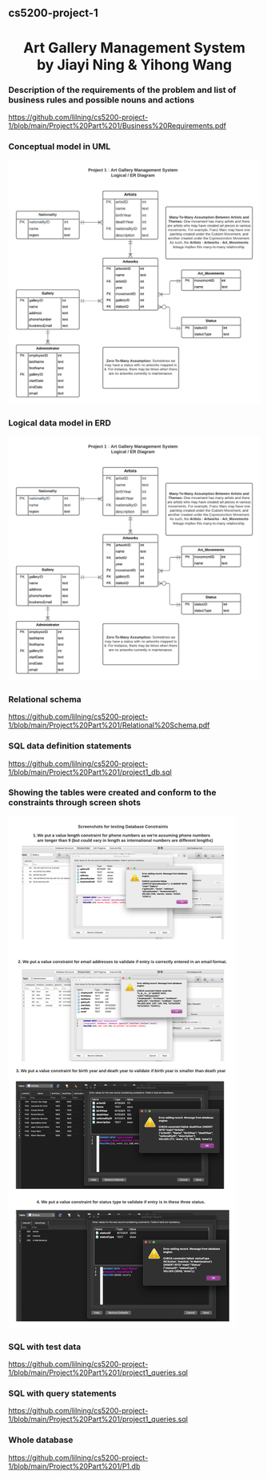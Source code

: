 ## cs5200-project-1 
<h1 align="center">Art Gallery Management System
  <br>
  by Jiayi Ning & Yihong Wang
  <br>
</h1>

### Description of the requirements of the problem and list of business rules and possible nouns and actions
https://github.com/lilning/cs5200-project-1/blob/main/Project%20Part%201/Business%20Requirements.pdf
### Conceptual model in UML
![Image of UML](https://github.com/lilning/cs5200-project-1/blob/main/Project%20Part%201/Project1%20-%20ERD.png?raw=true)
### Logical data model in ERD
![Image of ERD](https://github.com/lilning/cs5200-project-1/blob/main/Project%20Part%201/Project1%20-%20ERD.png?raw=true)
### Relational schema
https://github.com/lilning/cs5200-project-1/blob/main/Project%20Part%201/Relational%20Schema.pdf
### SQL data definition statements
https://github.com/lilning/cs5200-project-1/blob/main/Project%20Part%201/project1_db.sql
### Showing the tables were created and conform to the constraints through screen shots
![Image of screenshots](https://github.com/lilning/cs5200-project-1/blob/main/Project%20Part%201/Project1%20-%20screenshots.png?raw=true)
### SQL with test data
https://github.com/lilning/cs5200-project-1/blob/main/Project%20Part%201/project1_queries.sql
### SQL with query statements
https://github.com/lilning/cs5200-project-1/blob/main/Project%20Part%201/project1_queries.sql
### Whole database
https://github.com/lilning/cs5200-project-1/blob/main/Project%20Part%201/P1.db


